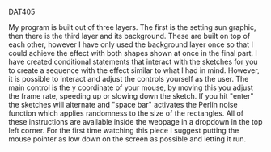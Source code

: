 DAT405

My program is built out of three layers. The first is the setting sun graphic, then there is the third layer and its background. These are built on top of each other, however I have only used the background layer once so that I could achieve the effect with both shapes shown at once in the final part. I have created conditional statements that interact with the sketches for you to create a sequence with the effect similar to what I had in mind. However, it is possible to interact and adjust the controls yourself as the user. The main control is the y coordinate of your mouse, by moving this you adjust the frame rate, speeding up or slowing down the sketch. If you hit "enter" the sketches will alternate and "space bar" activates the Perlin noise function which applies randomness to the size of the rectangles. All of these instructions are available inside the webpage in a dropdown in the top left corner. 
For the first time watching this piece I suggest putting the mouse pointer as low down on the screen as possible and letting it run.
